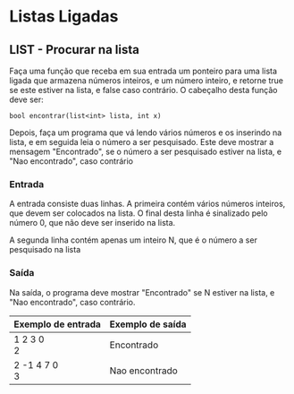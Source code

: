 # Listas Ligadas
## LIST - Procurar na lista
Faça uma função que receba em sua entrada um ponteiro para uma lista ligada que armazena números inteiros, e um número inteiro, e retorne true se este estiver na lista, e false caso contrário. O cabeçalho desta função deve ser:


`bool encontrar(list<int> lista, int x)`


Depois, faça um programa que vá lendo vários números e os inserindo na lista, e em seguida leia o número a ser pesquisado. Este deve mostrar a mensagem "Encontrado", se o número a ser pesquisado estiver na lista, e "Nao encontrado", caso contrário
### Entrada
A entrada consiste duas linhas.
A primeira contém vários números inteiros, que devem ser colocados na lista. O final desta linha é sinalizado pelo número 0, que não deve ser inserido na lista.

A segunda linha contém apenas um inteiro N, que é o número a ser pesquisado na lista
### Saída
Na saída, o programa deve mostrar "Encontrado" se N estiver na lista, e "Nao encontrado", caso contrário.


| Exemplo de entrada | Exemplo de saída |
|--------------------|------------------|
| 1 2 3 0<br>2       | 	Encontrado      |
| 2 -1 4 7 0<br>3    | 	Nao encontrado  |